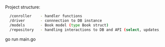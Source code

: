 Project structure:
```sh
  /conroller    - handler functions 
  /driver       - connnection to DB instance
  /models       - Book model (type Book struct)
  /repository   - handling interactions to DB and API (select, updates, deletes - implemented CRUD methods)
```


go run main.go

